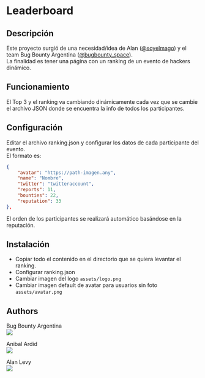 # Leaderboard

## Descripción
Este proyecto surgió de una necesidad/idea de Alan (<a href="https://twitter.com/soyelmago">@soyelmago</a>) y el team Bug Bounty Argentina (<a href="https://twitter.com/bugbounty_space">@bugbounty_space</a>).  
La finalidad es tener una página con un ranking de un evento de hackers dinámico.


## Funcionamiento
El Top 3 y el ranking va cambiando dinámicamente cada vez que se cambie el archivo JSON donde se encuentra la info de todos los participantes.


## Configuración
Editar el archivo ranking.json y configurar los datos de cada participante del evento.  
El formato es:  
```json
{
    "avatar": "https://path-imagen.any",
    "name": "Nombre",
    "twitter": "twitteraccount",
    "reports": 11,
    "bounties": 22,
    "reputation": 33
},
```

El orden de los participantes se realizará automático basándose en la reputación.  


## Instalación
- Copiar todo el contenido en el directorio que se quiera levantar el ranking.
- Configurar ranking.json
- Cambiar imagen del logo `assets/logo.png`
- Cambiar imagen default de avatar para usuarios sin foto `assets/avatar.png`


## Authors
Bug Bounty Argentina  
<a href="https://twitter.com/bugbounty_space" ><img src="https://img.shields.io/twitter/follow/bugbounty_space.svg?style=social" /> </a>

Anibal Ardid  
<a href="https://twitter.com/aardid" ><img src="https://img.shields.io/twitter/follow/aardid.svg?style=social" /> </a>
  
Alan Levy  
<a href="https://twitter.com/soyelmago" ><img src="https://img.shields.io/twitter/follow/soyelmago.svg?style=social" /> </a>
  
